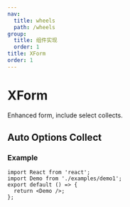 ```yaml
---
nav:
  title: wheels
  path: /wheels
group:
  title: 组件实现
  order: 1
title: XForm
order: 1
---
```


# XForm

Enhanced form, include select collects.

## Auto Options Collect

### Example

```tsx
import React from 'react';
import Demo from './examples/demo1';
export default () => {
  return <Demo />;
};
```
